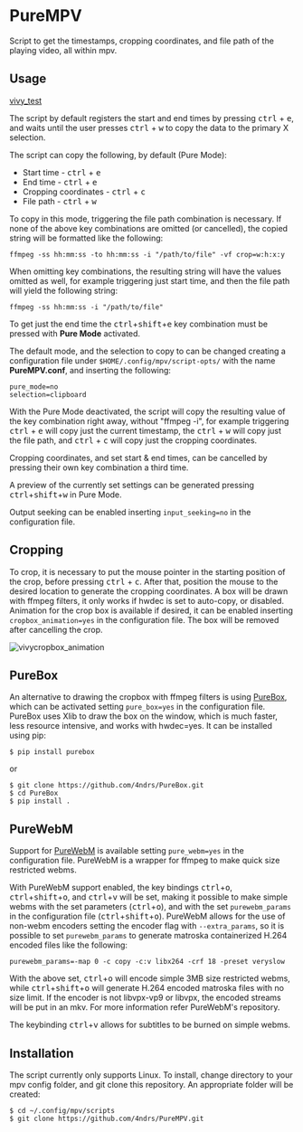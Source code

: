 # PureMPV

Script to get the timestamps, cropping coordinates, and file path of the playing video, all within mpv.

## Usage

[vivy_test](https://user-images.githubusercontent.com/31898900/186554920-6ae33c4a-e510-4109-87f4-17ec1f19ca51.webm)


The script by default registers the start and end times by pressing <kbd>ctrl</kbd> + <kbd>e</kbd>, and waits until the user presses <kbd>ctrl</kbd> + <kbd>w</kbd> to copy the data to the primary X selection.

The script can copy the following, by default (Pure Mode):

- Start time - <kbd>ctrl</kbd> + <kbd>e</kbd>
- End time - <kbd>ctrl</kbd> + <kbd>e</kbd>
- Cropping coordinates - <kbd>ctrl</kbd> + <kbd>c</kbd>
- File path - <kbd>ctrl</kbd> + <kbd>w</kbd>

To copy in this mode, triggering the file path combination is necessary. If none of the above key combinations are omitted (or cancelled), the copied string will be formatted like the following:
```console
ffmpeg -ss hh:mm:ss -to hh:mm:ss -i "/path/to/file" -vf crop=w:h:x:y
```
When omitting key combinations, the resulting string will have the values omitted as well, for example triggering just start time, and then the file path will yield the following string:
```console
ffmpeg -ss hh:mm:ss -i "/path/to/file"
```

To get just the end time the <kbd>ctrl</kbd>+<kbd>shift</kbd>+<kbd>e</kbd> key combination must be pressed with **Pure Mode** activated.

The default mode, and the selection to copy to can be changed creating a configuration file under ```$HOME/.config/mpv/script-opts/``` with the name **PureMPV.conf**, and inserting the following:
```console
pure_mode=no
selection=clipboard
```
With the Pure Mode deactivated, the script will copy the resulting value of the key combination right away, without "ffmpeg -i", for example triggering <kbd>ctrl</kbd> + <kbd>e</kbd> will copy just the current timestamp, the <kbd>ctrl</kbd> + <kbd>w</kbd> will copy just the file path, and <kbd>ctrl</kbd> + <kbd>c</kbd> will copy just the cropping coordinates.

Cropping coordinates, and set start & end times, can be cancelled by pressing their own key combination a third time.

A preview of the currently set settings can be generated pressing <kbd>ctrl</kbd>+<kbd>shift</kbd>+<kbd>w</kbd> in Pure Mode.

Output seeking can be enabled inserting ```input_seeking=no``` in the configuration file.

## Cropping
To crop, it is necessary to put the mouse pointer in the starting position of the crop, before pressing <kbd>ctrl</kbd> + <kbd>c</kbd>. After that, position the mouse to the desired location to generate the cropping coordinates. A box will be drawn with ffmpeg filters, it only works if hwdec is set to auto-copy, or disabled. Animation for the crop box is available if desired, it can be enabled inserting ```cropbox_animation=yes``` in the configuration file. The box will be removed after cancelling the crop.

![vivycropbox_animation](https://user-images.githubusercontent.com/31898900/185887111-207cfa6b-610f-4952-a07e-58adafe7a3f9.gif)

## PureBox
An alternative to drawing the cropbox with ffmpeg filters is using [PureBox](https://github.com/4ndrs/PureBox), which can be activated setting ```pure_box=yes``` in the configuration file. PureBox uses Xlib to draw the box on the window, which is much faster, less resource intensive, and works with hwdec=yes. It can be installed using pip:
```console
$ pip install purebox
```
or
```console
$ git clone https://github.com/4ndrs/PureBox.git
$ cd PureBox
$ pip install .
```

## PureWebM
Support for [PureWebM](https://github.com/4ndrs/PureWebM) is available setting ```pure_webm=yes``` in the configuration file. PureWebM is a wrapper for ffmpeg to make quick size restricted webms.

With PureWebM support enabled, the key bindings <kbd>ctrl</kbd>+<kbd>o</kbd>, <kbd>ctrl</kbd>+<kbd>shift</kbd>+<kbd>o</kbd>, and <kbd>ctrl</kbd>+<kbd>v</kbd> will be set, making it possible to make simple webms with the set parameters (<kbd>ctrl</kbd>+<kbd>o</kbd>), and with the set ```purewebm_params``` in the configuration file (<kbd>ctrl</kbd>+<kbd>shift</kbd>+<kbd>o</kbd>). PureWebM allows for the use of non-webm encoders setting the encoder flag with ```--extra_params```, so it is possible to set ```purewebm_params``` to generate matroska containerized H.264 encoded files like the following:
```console
purewebm_params=-map 0 -c copy -c:v libx264 -crf 18 -preset veryslow
```
With the above set, <kbd>ctrl</kbd>+<kbd>o</kbd> will encode simple 3MB size restricted webms, while <kbd>ctrl</kbd>+<kbd>shift</kbd>+<kbd>o</kbd> will generate H.264 encoded matroska files with no size limit. If the encoder is not libvpx-vp9 or libvpx, the encoded streams will be put in an mkv. For more information refer PureWebM's repository.

The keybinding <kbd>ctrl</kbd>+<kbd>v</kbd> allows for subtitles to be burned on simple webms.

## Installation
The script currently only supports Linux. To install, change directory to your mpv config folder, and git clone this repository. An appropriate folder will be created:
```console
$ cd ~/.config/mpv/scripts
$ git clone https://github.com/4ndrs/PureMPV.git
```
